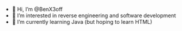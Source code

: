 - 👋 Hi, I’m @BenX3off
- 👀 I’m interested in reverse engineering and software development
- 🌱 I’m currently learning Java (but hoping to learn HTML)
